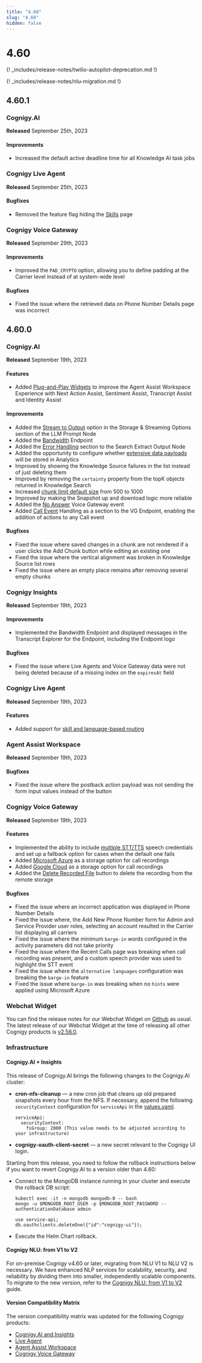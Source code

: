 ```yaml
---
title: "4.60"
slug: "4.60"
hidden: false
---
```


# 4.60

{! _includes/release-notes/twilio-autopilot-deprecation.md !}

{! _includes/release-notes/nlu-migration.md !}

## 4.60.1

### Cognigy.AI

**Released** September 25th, 2023

#### Improvements

- Increased the default active deadline time for all Knowledge AI task jobs

### Cognigy Live Agent

**Released** September 25th, 2023

#### Bugfixes

- Removed the feature flag hiding the [Skills](../live-agent/settings/skills.md) page

### Cognigy Voice Gateway

**Released** September 29th, 2023

#### Improvements

- Improved the `PAD_CRYPTO` option, allowing you to define padding at the Carrier level instead of at system-wide level

#### Bugfixes

- Fixed the issue where the retrieved data on Phone Number Details page was incorrect

## 4.60.0

### Cognigy.AI

**Released** September 19th, 2023

#### Features

- Added [Plug-and-Play Widgets](../ai-copilot/plug-and-play-widgets.md) to improve the Agent Assist Workspace Experience with Next Action Assist, Sentiment Assist, Transcript Assist and Identity Assist

#### Improvements

- Added the [Stream to Output](../ai/nodes/service/llm-prompt.md#storage--streaming-options) option in the Storage & Streaming Options section of the LLM Prompt Node
- Added the [Bandwidth](../ai/endpoints/bandwidth.md) Endpoint
- Added the [Error Handling](../ai/nodes/other-nodes/search-extract-output.md#error-handling) section to the Search Extract Output Node
- Added the opportunity to configure whether [extensive data payloads](../ai/endpoints/data-protection-and-analytics.md#store-extensive-data-payloads-in-analytics) will be stored in Analytics
- Improved by showing the Knowledge Source failures in the list instead of just deleting them
- Improved by removing the `certainty` property from the topK objects returned in Knowledge Search
- Increased [chunk limit default size](../ai/knowledge-ai/overview.md#limitations) from 500 to 1000
- Improved by making the Snapshot up and download logic more reliable
- Added the [No Answer](../voicegateway/references/events/NO_ANSWER.md) Voice Gateway event
- Added [Call Event](../ai/endpoints/voice-gateway.md#call-events) Handling as a section to the VG Endpoint, enabling the addition of actions to any Call event

#### Bugfixes

- Fixed the issue where saved changes in a chunk are not rendered if a user clicks the Add Chunk button while editing an existing one
- Fixed the issue where the vertical alignment was broken in Knowledge Source list rows
- Fixed the issue where an empty place remains after removing several empty chunks

### Cognigy Insights

**Released** September 19th, 2023

#### Improvements

- Implemented the Bandwidth Endpoint and displayed messages in the Transcript Explorer for the Endpoint, including the Endpoint logo

#### Bugfixes

- Fixed the issue where Live Agents and Voice Gateway data were not being deleted because of a missing index on the `expiresAt` field

### Cognigy Live Agent

**Released** September 19th, 2023

#### Features

- Added support for [skill and language-based routing](../live-agent/conversation/conversation-routing/automatic-mode.md#additional-automatic-assignment-parameters)

### Agent Assist Workspace

**Released** September 19th, 2023

#### Bugfixes

- Fixed the issue where the postback action payload was not sending the form input values instead of the button

### Cognigy Voice Gateway

**Released** September 19th, 2023

#### Features

- Implemented the ability to include [multiple STT/TTS](../voicegateway/webapp/applications.md#add-additional-tts-and-stt-vendor) speech credentials and set up a fallback option for cases when the default one fails
- Added [Microsoft Azure](../voicegateway/webapp/accounts.md##call-recording-configuration) as a storage option for call recordings
- Added [Google Cloud](../voicegateway/webapp/accounts.md#call-recording-configuration) as a storage option for call recordings
- Added the [Delete Recorded File](../voicegateway/webapp/recent-calls.md#call-recordings) button to delete the recording from the remote storage

#### Bugfixes

- Fixed the issue where an incorrect application was displayed in Phone Number Details
- Fixed the issue where, the Add New Phone Number form for Admin and Service Provider user roles, selecting an account resulted in the Carrier list displaying all carriers
- Fixed the issue where the minimum `barge-in` words configured in the activity parameters did not take priority
- Fixed the issue where the Recent Calls page was breaking when call recording was present, and a custom speech provider was used to highlight the STT event
- Fixed the issue where the `alternative languages` configuration was breaking the `barge-in` feature
- Fixed the issue where `barge-in` was breaking when no `hints` were applied using Microsoft Azure

### Webchat Widget

You can find the release notes for our Webchat Widget on [Github](https://github.com/Cognigy/WebchatWidget/releases) as usual. The latest release of our Webchat Widget at the time of releasing all other Cognigy products is [v2.56.0](https://github.com/Cognigy/WebchatWidget/releases/tag/v2.56.0).

### Infrastructure

#### Cognigy.AI + Insights

This release of Cognigy.AI brings the following changes to the Cognigy.AI cluster:

- **cron-nfs-cleanup** — a new cron job that cleans up old prepared snapshots every hour from the NFS.
  If necessary, append the following `securityContext` configuration for `serviceApi` in the [values.yaml](https://github.com/Cognigy/cognigy-ai-helm-chart#configuration).

    ```
    serviceApi:
      securityContext:
        fsGroup: 2000 (This value needs to be adjusted according to your infrastructure)
    ```

- **cognigy-oauth-client-secret** — a new secret relevant to the Cognigy UI login.

Starting from this release, you need to follow the rollback instructions below if you want to revert Cognigy.AI to a version older than 4.60:

- Connect to the MongoDB instance running in your cluster and execute the rollback DB script:

    ```
    kubectl exec -it -n mongodb mongodb-0 -- bash
    mongo -u $MONGODB_ROOT_USER -p $MONGODB_ROOT_PASSWORD --authenticationDatabase admin
    
    use service-api;
    db.oauthclients.deleteOne({"id":"cognigy-ui"}); 
    ```

- Execute the Helm Chart rollback.

#### Cognigy NLU: from V1 to V2

For on-premise Cognigy v4.60 or later, migrating from NLU V1 to NLU V2 is necessary. We have enhanced NLP services for scalability, security, and reliability by dividing them into smaller, independently scalable components. To migrate to the new version, refer to the [Cognigy NLU: from V1 to V2](../ai/installation/migration/from-nlu-v1-to-v2-migration.md) guide.

#### Version Compatibility Matrix

The version compatibility matrix was updated for the following Cognigy products:

- [Cognigy.AI and Insights](../ai/installation/version-compatibility-matrix.md)
- [Live Agent](../live-agent/installation/deployment/version-compatibility-matrix.md)
- [Agent Assist Workspace](../ai-copilot/installation/version-compatibility-matrix.md)
- [Cognigy Voice Gateway](../voicegateway/installation/version-compatibility-matrix.md)
